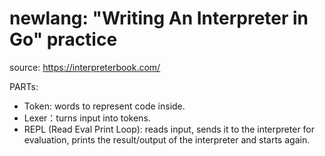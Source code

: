 # newlang: "Writing An Interpreter in Go" practice 

source: https://interpreterbook.com/

PARTs:

- Token: words to represent code inside.
- Lexer：turns input into tokens.
- REPL (Read Eval Print Loop): reads input, sends it to the interpreter for evaluation, prints the result/output of the interpreter and starts again.
